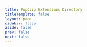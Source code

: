 ```yaml
---
title: PopClip Extensions Directory
titleTemplate: false
layout: page
sidebar: false
aside: false
prev: false
next: false
---
```

<script setup>
import Directory from '/src/Directory.vue'
</script>

<Directory />
